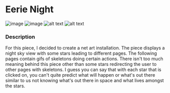 <H1> Eerie Night </H1>

![image](https://imgur.com/57p8vzQ)
![image](https://imgur.com/APaR4aH)
![alt text](https://imgur.com/e1LZY8X)
![alt text](https://imgur.com/e1LZY8X)
<H3> Description </H3>
<p>For this piece, I decided to create a net art installation. The piece displays a night sky view with some stars leading to different pages. The following pages contain gifs of skeletons doing certain actions. There isn't too much meaning behind this piece other than some stars redirecting the user to other pages with skeletons. I guess you can say that with each star that is clicked on, you can't quite predict what will happen or what's out there similar to us not knowing what's out there in space and what lives amongst the stars.
